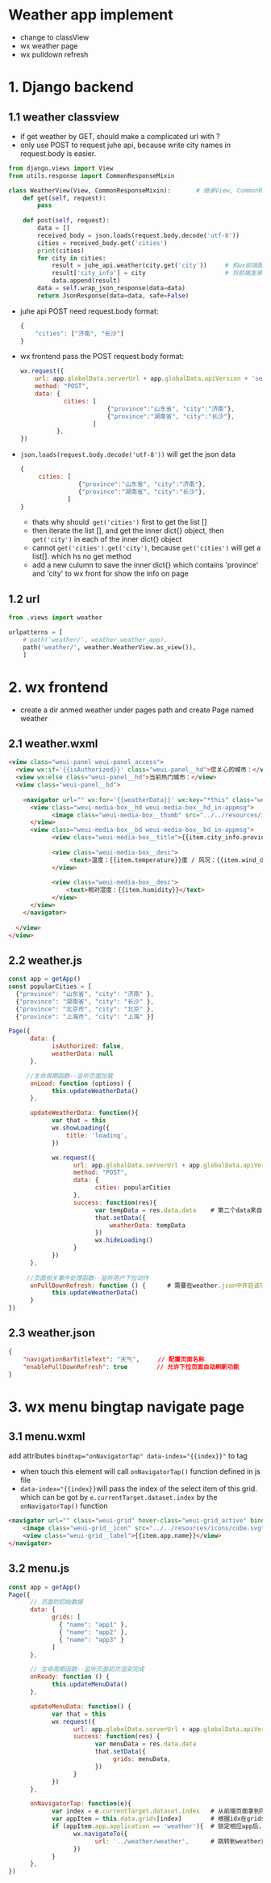 # Weather app implement
- change to classView
- wx weather page
- wx pulldown refresh

# 1. Django backend
## 1.1 weather classview
- if get weather by GET, should make a complicated url with ?
- only use POST to request juhe api, because write city names in request.body is easier.

```python
from django.views import View
from utils.response import CommonResponseMixin

class WeatherView(View, CommonResponseMixin):       # 继承View, CommonResponseMixin两个类
    def get(self, request):
        pass
        
    def post(self, request):
        data = []
        received_body = json.loads(request.body.decode('utf-8'))
        cities = received_body.get('cities')
        print(cities)
        for city in cities:
            result = juhe_api.weather(city.get('city'))     # 和wx前端配合，多一层获取city
            result['city_info'] = city                      # 将前端发来的信息，全部在保存在一个字段，返回回去
            data.append(result)
        data = self.wrap_json_response(data=data)
        return JsonResponse(data=data, safe=False)
```
- juhe api POST need request.body format:
    ```js
    {
        "cities": ["济南", "长沙"]
    }
    ```
- wx frontend pass the POST request.body format:
    ```js
    wx.request({
        url: app.globalData.serverUrl + app.globalData.apiVersion + 'service/weather/',
        method: "POST",
        data: {
                cities: [
                            {"province":"山东省", "city":"济南"},        
                            {"province":"湖南省", "city":"长沙"},
                        ]
              },
    })
    ```
- `json.loads(request.body.decode('utf-8'))` will get the json data
    ```js
    {
         cities: [
                    {"province":"山东省", "city":"济南"},        
                    {"province":"湖南省", "city":"长沙"},
                 ]
    }
    ```
    - thats why should` get('cities')` first to get the list []
    - then iterate the list [], and get the inner dict{} object, then `get('city')` in each of the inner dict{} object
    - cannot `get('cities').get('city')`, because `get('cities')` will get a list[]. which hs no get method
    - add a new culumn to save the inner dict{} which contains 'province' and 'city' to wx front for show the info on page
## 1.2 url
```python
from .views import weather

urlpatterns = [
    # path('weather/', weather.weather_app),
    path('weather/', weather.WeatherView.as_view()),
    ]
```
    
# 2. wx frontend
- create a dir anmed weather under pages path and create Page named weather

## 2.1 weather.wxml
```html
<view class="weui-panel weui-panel_access">
  <view wx:if='{{isAuthorized}}' class="weui-panel__hd">您关心的城市：</view>
  <view wx:else class="weui-panel__hd">当前热门城市：</view>
  <view class="weui-panel__bd">
      
    <navigator url="" wx:for='{{weatherData}}' wx:key="*this" class="weui-media-box weui-media-box_appmsg" hover-class="weui-cell_active">
      <view class="weui-media-box__hd weui-media-box__hd_in-appmsg">
            <image class="weui-media-box__thumb" src="../../resources/icons/weather/sunny.svg" />
      </view>
      <view class="weui-media-box__bd weui-media-box__bd_in-appmsg">
            <view class="weui-media-box__title">{{item.city_info.province}} - {{item.city}}</view>
          
            <view class="weui-media-box__desc">
                 <text>温度：{{item.temperature}}度 / 风况：{{item.wind_direction}} {{item.wind_strength}}</text>
            </view>
          
            <view class="weui-media-box__desc">
                <text>相对湿度：{{item.humidity}}</text>
            </view>
      </view>
    </navigator>
      
  </view>
</view>
```
## 2.2 weather.js
```js
const app = getApp()
const popularCities = [
  {"province": "山东省", "city": "济南" }, 
  {"province": "湖南省", "city": "长沙" }, 
  {"province": "北京市", "city": "北京" },
  {"province": "上海市", "city": "上海" }]

Page({
      data: {
            isAuthorized: false,
            weatherData: null
      },

     //生命周期函数--监听页面加载
      onLoad: function (options) {
            this.updateWeatherData()
      },

      updateWeatherData: function(){
            var that = this
            wx.showLoading({
                title: 'loading',
            })

            wx.request({
                  url: app.globalData.serverUrl + app.globalData.apiVersion + 'service/weather/',
                  method: "POST",
                  data: {
                        cities: popularCities
                  },
                  success: function(res){
                        var tempData = res.data.data    # 第二个data来自django返回的JsonResponse
                        that.setData({
                            weatherData: tempData
                        })
                        wx.hideLoading()
                  }
            })
      },
      
     //页面相关事件处理函数--监听用户下拉动作
      onPullDownRefresh: function () {      # 需要在weather.json中开启该功能
            this.updateWeatherData()    
      }
})
```
## 2.3 weather.json
```json
{
    "navigationBarTitleText": "天气",     // 配置页面名称     
    "enablePullDownRefresh": true        // 允许下拉页面自动刷新功能        
}
```

# 3. wx menu bingtap navigate page
## 3.1 menu.wxml
add  attributes `bindtap="onNavigatorTap" data-index="{{index}}"` to <navigator> tag
- when touch this  <navigator> element will call `onNavigatorTap()` function defined in js file
- `data-index="{{index}}`will pass the index of the select item of this grid. which can be got by `e.currentTarget.dataset.index` by the  `onNavigatorTap()` function
    
```html
<navigator url="" class="weui-grid" hover-class="weui-grid_active" bindtap="onNavigatorTap" data-index="{{index}}">
    <image class="weui-grid__icon" src="../../resources/icons/cube.svg" />
    <view class="weui-grid__label">{{item.app.name}}</view>
</navigator>
```
## 3.2 menu.js
```js
const app = getApp()
Page({
      // 页面的初始数据
      data: {
            grids: [
              { "name": "app1" },
              { "name": "app2" },
              { "name": "app3" }
            ]
      },

      // 生命周期函数--监听页面初次渲染完成
      onReady: function () {
            this.updateMenuData()
      },

      updateMenuData: function() {
            var that = this
            wx.request({
                  url: app.globalData.serverUrl + app.globalData.apiVersion + 'service/menu/',
                  success: function(res) {
                        var menuData = res.data.data
                        that.setData({
                             grids: menuData,
                        })
                  }
            })
      },

      onNavigatorTap: function(e){
            var index = e.currentTarget.dataset.index   # 从前端页面拿到所点击图标的idx
            var appItem = this.data.grids[index]        # 根据idx在grids数组中索引到相应的app
            if (appItem.app.application == 'weather'){  # 锁定相应app后，其内容与django后台的yaml一样
                  wx.navigateTo({
                        url: '../weather/weather',      # 跳转到weather页面
                  })
            }
      },
})
```
